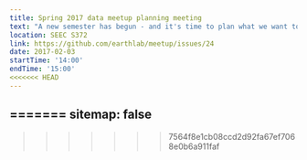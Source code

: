 ```yaml
---
title: Spring 2017 data meetup planning meeting
text: "A new semester has begun - and it's time to plan what we want to do for the Earth Lab data meetup this semester. Please come with your ideas!"
location: SEEC S372
link: https://github.com/earthlab/meetup/issues/24
date: 2017-02-03
startTime: '14:00'
endTime: '15:00'
<<<<<<< HEAD
---
```


=======
sitemap: false
---
>>>>>>> 7564f8e1cb08ccd2d92fa67ef7068e0b6a911faf
